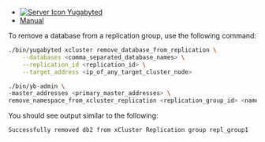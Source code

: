 <!--
+++
private = true
block_indexing = true
+++
-->

<ul class="nav nav-tabs-alt nav-tabs-yb custom-tabs">
  <li>
    <a href="#yugabyted-remove-db" class="nav-link active" id="yugabyted-remove-db-tab" data-bs-toggle="tab"
      role="tab" aria-controls="yugabyted-remove-db" aria-selected="true">
      <img src="/icons/database.svg" alt="Server Icon">
      Yugabyted
    </a>
  </li>
  <li>
    <a href="#local-remove-db" class="nav-link" id="local-remove-db-tab" data-bs-toggle="tab"
      role="tab" aria-controls="local-remove-db" aria-selected="false">
      <i class="icon-shell"></i>
      Manual
    </a>
  </li>
</ul>

To remove a database from a replication group, use the following command:

<div class="tab-content">
  <div id="yugabyted-remove-db" class="tab-pane fade show active" role="tabpanel" aria-labelledby="yugabyted-remove-db-tab">

```sh
./bin/yugabyted xcluster remove_database_from_replication \
    --databases <comma_separated_database_names> \
    --replication_id <replication_id> \
    --target_address <ip_of_any_target_cluster_node>
```
  </div>

  <div id="local-remove-db" class="tab-pane fade " role="tabpanel" aria-labelledby="local-remove-db-tab">

```sh
./bin/yb-admin \
-master_addresses <primary_master_addresses> \
remove_namespace_from_xcluster_replication <replication_group_id> <namespace_name> <standby_master_addresses>
```

You should see output similar to the following:

```output
Successfully removed db2 from xCluster Replication group repl_group1
```

  </div>
</div>

